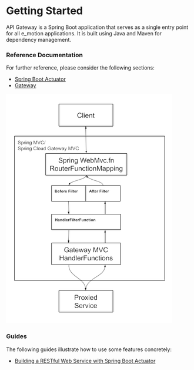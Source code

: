 # Getting Started
API Gateway is a Spring Boot application that serves as a single entry point for all e_motion applications. It is built using Java and Maven for dependency management.

### Reference Documentation
For further reference, please consider the following sections:

* [Spring Boot Actuator](https://docs.spring.io/spring-boot/3.4.2/reference/actuator/index.html)
* [Gateway](https://docs.spring.io/spring-cloud-gateway/reference/spring-cloud-gateway-server-mvc.html)

![img.png](img.png)
### Guides
The following guides illustrate how to use some features concretely:

* [Building a RESTful Web Service with Spring Boot Actuator](https://spring.io/guides/gs/actuator-service/)



